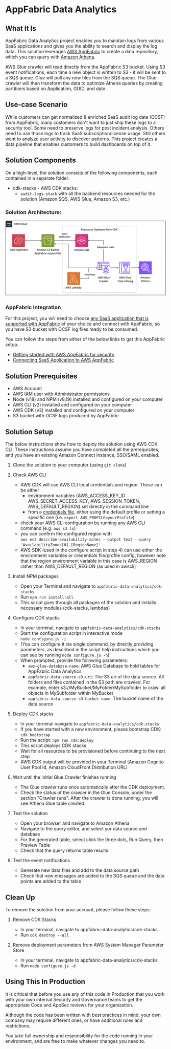 # AppFabric Data Analytics

## What It Is

AppFabric Data Analytics project enables you to maintain logs from various SaaS applications and gives you the ability to search and display the log data. This solution leverages [AWS AppFabric](https://aws.amazon.com/appfabric/) to create a data repository, which you can query with [Amazon Athena](https://aws.amazon.com/athena/). 

AWS Glue crawler will read directly from the AppFabric S3 bucket. Using S3 event notifications, each time a new object is written to S3 - it will be sent to a SQS queue. Glue will pull any new files from the SQS queue. The Glue crawler will then transform the data to optimize Athena queries by creating partitions based on Application, GUID, and date.

## Use-case Scenario

While customers can get normalized & enriched SaaS audit log data (OCSF) from AppFabric, many customers don't want to just ship these logs to a security tool. Some need to preserve logs for post incident analysis. Others need to use those logs to track SaaS subscription/license usage. Still others want to analyze user activity to discover patterns. This project creates a data pipeline that enables customers to build dashboards on top of it.

## Solution Components

On a high-level, the solution consists of the following components, each contained in a separate folder:

* cdk-stacks - AWS CDK stacks:
    - `audit-logs-stack` with all the backend resources needed for the solution (Amazon SQS, AWS Glue, Amazon S3, etc.)

### Solution Architecture:  
![Screenshot](diagrams/AppFabricDataAnalyticsArchitecture.png)

### AppFabric Integration

For this project, you will need to choose [any SaaS application that is supported with AppFabric](https://docs.aws.amazon.com/appfabric/latest/adminguide/supported-applications.html) of your choice and connect with AppFabric, so you have S3 bucket with OCSF log files ready to be consumed. 

You can follow the steps from either of the below links to get this AppFabric setup.

* [Getting started with AWS AppFabric for security](https://docs.aws.amazon.com/appfabric/latest/adminguide/getting-started-security.html)
* [Connecting SaaS Application to AWS AppFabric](https://catalog.us-east-1.prod.workshops.aws/workshops/5eef6b5e-7cf0-427b-85fc-1c6ad173db14/en-US/300-appfabric)


## Solution Prerequisites
* AWS Account
* AWS IAM user with Administrator permissions
* Node (v18) and NPM (v8.19) installed and configured on your computer
* AWS CLI (v2) installed and configured on your computer
* AWS CDK (v2) installed and configured on your computer
* S3 bucket with OCSF logs produced by AppFabric 

## Solution Setup

The below instructions show how to deploy the solution using AWS CDK CLI.
These instructions assume you have completed all the prerequisites, and you have an existing Amazon Connect instance, SSO/SAML enabled.

1. Clone the solution to your computer (using `git clone`)

2. Check AWS CLI
    - AWS CDK will use AWS CLI local credentials and region. These can be either
      - environment variables (AWS_ACCESS_KEY_ID AWS_SECRET_ACCESS_KEY, AWS_SESSION_TOKEN, AWS_DEFAULT_REGION) set directly in the command line
      - from a [credentials file](https://docs.aws.amazon.com/cli/latest/userguide/cli-configure-files.html), either using the default profile or setting a specific one (i.e. `export AWS_PROFILE=yourProfile`)
    - check your AWS CLI configuration by running any AWS CLI command (e.g. `aws s3 ls`)
    - you can confirm the configured region with  
            `aws ec2 describe-availability-zones --output text --query 'AvailabilityZones[0].[RegionName]'`
    - AWS SDK (used in the configure script in step 4) can use either the environment variables or credentials file/profile config, however note that the region environment variable in this case is AWS_REGION rather than AWS_DEFAULT_REGION (as used in awscli)

3. Install NPM packages
    - Open your Terminal and navigate to `appfabric-data-analytics/cdk-stacks`
    - Run `npm run install:all`
    - This script goes through all packages of the solution and installs necessary modules (cdk-stacks, lambdas)

4. Configure CDK stacks
    - In your terminal,  navigate to `appfabric-data-analytics/cdk-stacks`
    - Start the configuration script in interactive mode   
      `node configure.js -i`
    - (You can configure it via single command, by directly providing parameters, as described in the script help instructions which you can see by running 
      `node configure.js -h`)
    - When prompted, provide the following parameters:
        - `aws-glue-database-name`: AWS Glue Database to hold tables for AppFabric Data Analytics
        - `appfabric-data-source-s3-uri`: The S3 uri of the data source. All folders and files contained in the S3 path are crawled. For example, enter s3://MyBucket/MyFolder/MySubfolder to crawl all objects in MySubfolder within MyBucket
        - `appfabric-data-source-s3-bucket-name`: The bucket name of the data source

5. Deploy CDK stacks
    - In your terminal navigate to `appfabric-data-analytics/cdk-stacks`
    - If you have started with a new environment, please bootstrap CDK: `cdk bootstrap`
    - Run the script: `npm run cdk:deploy`
    - This script deploys CDK stacks
    - Wait for all resources to be provisioned before continuing to the next step
    - AWS CDK output will be provided in your Terminal (Amazon Cognito User Pool Id, Amazon CloudFront Distribution URL)

6. Wait until the initial Glue Crawler finishes running
    - The Glue crawler runs once automatically after the CDK deployment. 
    - Check the status of the crawler in the Glue Console, under the section "Crawler runs". After the crawler is done running, you will see Athena Glue table created.

7. Test the solution
    - Open your browser and navigate to Amazon Athena
    - Navigate to the query editor, and select yor data source and database
    - For the generated table, select click the three dots, Run Query, then Preview Table
    - Check that the query returns table results 

8. Test the event notifications
   - Generate new data files and add to the data source path
   - Check that new messages are added to the SQS queue and the data points are added to the table

## Clean Up

To remove the solution from your account, please follow these steps:

1. Remove CDK Stacks
    - In your terminal, navigate to appfabric-data-analytics/cdk-stacks
    - Run `cdk destroy --all`

2. Remove deployment parameters from AWS System Manager Parameter Store
    - In your terminal, navigate to appfabric-data-analytics/cdk-stacks
    - Run `node configure.js -d`


## Using This In Production

It is critical that before you use any of this code in Production that you work with your own internal Security and Governance teams to get the appropriate Code and AppSec reviews for your organization. 

Although the code has been written with best practices in mind, your own company may require different ones, or have additional rules and restrictions.

You take full ownership and responsibility for the code running in your environment, and are free to make whatever changes you need to.

